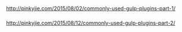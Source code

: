 http://pinkyjie.com/2015/08/02/commonly-used-gulp-plugins-part-1/
###
http://pinkyjie.com/2015/08/12/commonly-used-gulp-plugins-part-2/
